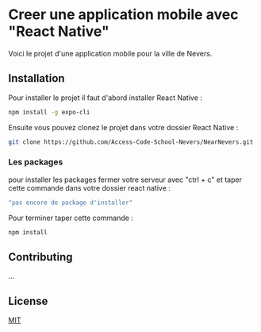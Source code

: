 
# Creer une application mobile avec "React Native"

Voici le projet d'une application mobile pour la ville de Nevers.


## Installation

Pour installer le projet il faut d'abord installer React Native :

```bash
npm install -g expo-cli
```
Ensuite vous pouvez clonez le projet dans votre dossier React Native :
```bash
git clone https://github.com/Access-Code-School-Nevers/NearNevers.git
```
### Les packages

pour installer les packages fermer votre serveur avec "ctrl + c" et taper cette commande dans votre dossier react native :
```bash
"pas encore de package d'installer"
```
Pour terminer taper cette commande :
```bash
npm install
```

<!-- ```python
import foobar

foobar.pluralize('word') # returns 'words'
foobar.pluralize('goose') # returns 'geese'
foobar.singularize('phenomena') # returns 'phenomenon'
``` -->

## Contributing
...

## License
[MIT](https://choosealicense.com/licenses/mit/)
